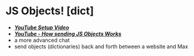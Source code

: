 # JS Objects! [dict]
- [***YouTube Setup Video***](https://www.youtube.com/watch?v=Xj7eQqtiQew&t=338s)
- [***YouTube - How sending JS Objects Works***](https://www.youtube.com/watch?v=Xj7eQqtiQew&t=757s)
- a more advanced chat
- send objects (dictionaries) back and forth between a website and Max